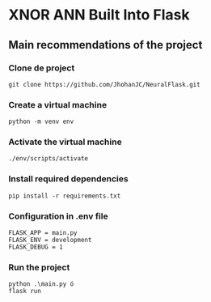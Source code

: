 # XNOR ANN Built Into Flask

## Main recommendations of the project

### Clone de project

```
git clone https://github.com/JhohanJC/NeuralFlask.git
```

### Create a virtual machine

```
python -m venv env
```

### Activate the virtual machine

```
./env/scripts/activate
```

### Install required dependencies

```
pip install -r requirements.txt
```

### Configuration in .env file

```
FLASK_APP = main.py
FLASK_ENV = development
FLASK_DEBUG = 1
```

### Run the project

```
python .\main.py ó
flask run
```
